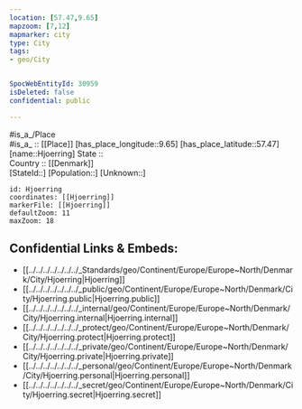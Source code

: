 ```yaml
---
location: [57.47,9.65] 
mapzoom: [7,12] 
mapmarker: city 
type: City
tags:
- geo/City


SpocWebEntityId: 30959
isDeleted: false
confidential: public

---
```

#is_a_/Place  
#is_a_ :: [[Place]] 
[has_place_longitude::9.65] 
[has_place_latitude::57.47] 
[name::Hjoerring] 
State ::  
Country :: [[Denmark]]  
[StateId::] 
[Population::] 
[Unknown::] 


```leaflet
id: Hjoerring
coordinates: [[Hjoerring]] 
markerFile: [[Hjoerring]] 
defaultZoom: 11 
maxZoom: 18
```


## Confidential Links & Embeds: 
- [[../../../../../../../_Standards/geo/Continent/Europe/Europe~North/Denmark/City/Hjoerring|Hjoerring]] 
- [[../../../../../../../_public/geo/Continent/Europe/Europe~North/Denmark/City/Hjoerring.public|Hjoerring.public]] 
- [[../../../../../../../_internal/geo/Continent/Europe/Europe~North/Denmark/City/Hjoerring.internal|Hjoerring.internal]] 
- [[../../../../../../../_protect/geo/Continent/Europe/Europe~North/Denmark/City/Hjoerring.protect|Hjoerring.protect]] 
- [[../../../../../../../_private/geo/Continent/Europe/Europe~North/Denmark/City/Hjoerring.private|Hjoerring.private]] 
- [[../../../../../../../_personal/geo/Continent/Europe/Europe~North/Denmark/City/Hjoerring.personal|Hjoerring.personal]] 
- [[../../../../../../../_secret/geo/Continent/Europe/Europe~North/Denmark/City/Hjoerring.secret|Hjoerring.secret]] 
